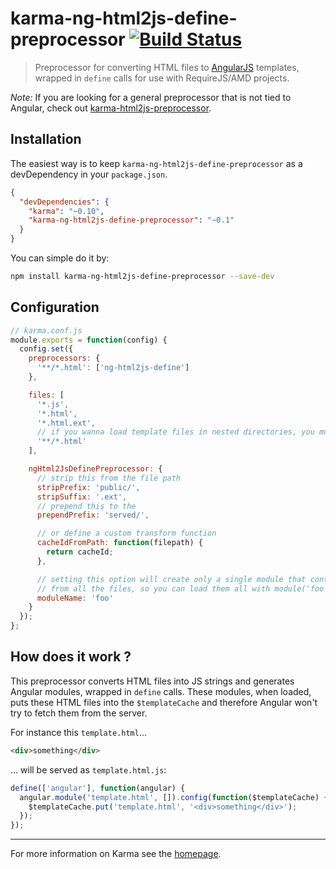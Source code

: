 # karma-ng-html2js-define-preprocessor [![Build Status](https://travis-ci.org/aaronallport/karma-ng-html2js-define-preprocessor.svg?branch=master)](https://travis-ci.org/aaronallport/karma-ng-html2js-define-preprocessor)

> Preprocessor for converting HTML files to [AngularJS](http://angularjs.org/) templates, wrapped in `define` calls for use with RequireJS/AMD projects.

*Note:* If you are looking for a general preprocessor that is not tied to Angular, check out [karma-html2js-preprocessor](https://github.com/karma-runner/karma-html2js-preprocessor).

## Installation

The easiest way is to keep `karma-ng-html2js-define-preprocessor` as a devDependency in your `package.json`.
```json
{
  "devDependencies": {
    "karma": "~0.10",
    "karma-ng-html2js-define-preprocessor": "~0.1"
  }
}
```

You can simple do it by:
```bash
npm install karma-ng-html2js-define-preprocessor --save-dev
```

## Configuration
```js
// karma.conf.js
module.exports = function(config) {
  config.set({
    preprocessors: {
      '**/*.html': ['ng-html2js-define']
    },

    files: [
      '*.js',
      '*.html',
      '*.html.ext',
      // if you wanna load template files in nested directories, you must use this
      '**/*.html'
    ],

    ngHtml2JsDefinePreprocessor: {
      // strip this from the file path
      stripPrefix: 'public/',
      stripSuffix: '.ext',
      // prepend this to the
      prependPrefix: 'served/',

      // or define a custom transform function
      cacheIdFromPath: function(filepath) {
        return cacheId;
      },

      // setting this option will create only a single module that contains templates
      // from all the files, so you can load them all with module('foo')
      moduleName: 'foo'
    }
  });
};
```

## How does it work ?

This preprocessor converts HTML files into JS strings and generates Angular modules, wrapped in `define` calls. These modules, when loaded, puts these HTML files into the `$templateCache` and therefore Angular won't try to fetch them from the server.

For instance this `template.html`...
```html
<div>something</div>
```
... will be served as `template.html.js`:
```js
define(['angular'], function(angular) {
  angular.module('template.html', []).config(function($templateCache) {
    $templateCache.put('template.html', '<div>something</div>');
  });
});
```

----

For more information on Karma see the [homepage].


[homepage]: http://karma-runner.github.com
